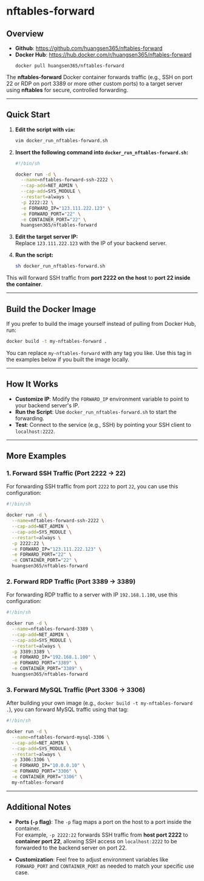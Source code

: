 # nftables-forward

## **Overview**
- **Github**: https://github.com/huangsen365/nftables-forward
- **Docker Hub**: https://hub.docker.com/r/huangsen365/nftables-forward
  ```
  docker pull huangsen365/nftables-forward
  ```

The **nftables-forward** Docker container forwards traffic (e.g., SSH on port 22 or RDP on port 3389 or more other custom ports) to a target server using **nftables** for secure, controlled forwarding.

---

## **Quick Start**

1. **Edit the script with `vim`:**

   ```bash
   vim docker_run_nftables-forward.sh
   ```

2. **Insert the following command into `docker_run_nftables-forward.sh`:**

   ```bash
   #!/bin/sh

   docker run -d \
     --name=nftables-forward-ssh-2222 \
     --cap-add=NET_ADMIN \
     --cap-add=SYS_MODULE \
     --restart=always \
     -p 2222:22 \
     -e FORWARD_IP="123.111.222.123" \
     -e FORWARD_PORT="22" \
     -e CONTAINER_PORT="22" \
     huangsen365/nftables-forward
   ```

3. **Edit the target server IP:**  
   Replace `123.111.222.123` with the IP of your backend server.

4. **Run the script:**

   ```bash
   sh docker_run_nftables-forward.sh
   ```

This will forward SSH traffic from **port 2222 on the host** to **port 22 inside the container**.

---

## **Build the Docker Image**

If you prefer to build the image yourself instead of pulling from Docker Hub, run:

```bash
docker build -t my-nftables-forward .
```

You can replace `my-nftables-forward` with any tag you like. Use this tag in the examples below if you built the image locally.

---

## **How It Works**

- **Customize IP**: Modify the `FORWARD_IP` environment variable to point to your backend server's IP.
- **Run the Script**: Use `docker_run_nftables-forward.sh` to start the forwarding.
- **Test**: Connect to the service (e.g., SSH) by pointing your SSH client to `localhost:2222`.

---

## **More Examples**

### 1. **Forward SSH Traffic (Port 2222 → 22)**

For forwarding SSH traffic from port `2222` to port `22`, you can use this configuration:

```bash
#!/bin/sh

docker run -d \
  --name=nftables-forward-ssh-2222 \
  --cap-add=NET_ADMIN \
  --cap-add=SYS_MODULE \
  --restart=always \
  -p 2222:22 \
  -e FORWARD_IP="123.111.222.123" \
  -e FORWARD_PORT="22" \
  -e CONTAINER_PORT="22" \
  huangsen365/nftables-forward
```

### 2. **Forward RDP Traffic (Port 3389 → 3389)**

For forwarding RDP traffic to a server with IP `192.168.1.100`, use this configuration:

```bash
#!/bin/sh

docker run -d \
  --name=nftables-forward-3389 \
  --cap-add=NET_ADMIN \
  --cap-add=SYS_MODULE \
  --restart=always \
  -p 3389:3389 \
  -e FORWARD_IP="192.168.1.100" \
  -e FORWARD_PORT="3389" \
  -e CONTAINER_PORT="3389" \
  huangsen365/nftables-forward
```

### 3. **Forward MySQL Traffic (Port 3306 → 3306)**

After building your own image (e.g., `docker build -t my-nftables-forward .`), you can forward MySQL traffic using that tag:

```bash
#!/bin/sh

docker run -d \
  --name=nftables-forward-mysql-3306 \
  --cap-add=NET_ADMIN \
  --cap-add=SYS_MODULE \
  --restart=always \
  -p 3306:3306 \
  -e FORWARD_IP="10.0.0.10" \
  -e FORWARD_PORT="3306" \
  -e CONTAINER_PORT="3306" \
  my-nftables-forward
```

---

## **Additional Notes**

- **Ports (`-p` flag)**: The `-p` flag maps a port on the host to a port inside the container.  
  For example, `-p 2222:22` forwards SSH traffic from **host port 2222** to **container port 22**, allowing SSH access on `localhost:2222` to be forwarded to the backend server on port 22.

- **Customization**: Feel free to adjust environment variables like `FORWARD_PORT` and `CONTAINER_PORT` as needed to match your specific use case.
